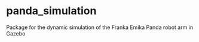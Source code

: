 # panda_simulation
Package for the dynamic simulation of the Franka Emika Panda robot arm in Gazebo
